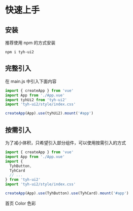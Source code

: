 # 快速上手

## 安装

推荐使用 npm 的方式安装

```shell
npm i tyh-ui2
```

## 完整引入

在 main.js 中引入下面内容

```js
import { createApp } from 'vue'
import App from './App.vue'
import tyhUi2 from 'tyh-ui2'
import 'tyh-ui2/style/index.css'

createApp(App).use(tyhUi2).mount('#app')
```

## 按需引入

为了减小体积，只希望引入部分组件，可以使用按需引入的方式

```js
import { createApp } from 'vue'
import App from './App.vue'
import {
  TyhButton,
  TyhCard
  // ...
} from 'tyh-ui2'
import 'tyh-ui2/style/index.css'

createApp(App).use(TyhButton).use(TyhCard).mount('#app')
```

<tyh-turn-page style="margin: 50px 0">
  <tyh-turn-page-item direction="left" url="/" icon="tyh-ui-shouye-xianxing">
    首页
  </tyh-turn-page-item>
  <tyh-turn-page-item direction="right" url="/component/color">
    Color 色彩
  </tyh-turn-page-item>
</tyh-turn-page>
